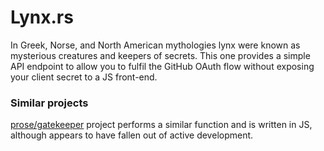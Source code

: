 # Lynx.rs

In Greek, Norse, and North American mythologies lynx were known as mysterious creatures and keepers of secrets. This one provides a simple API endpoint to allow you to fulfil the GitHub OAuth flow without exposing your client secret to a JS front-end.

### Similar projects 

[prose/gatekeeper](https://github.com/prose/gatekeeper) project performs a similar function and is written in JS, although appears to have fallen out of active development.